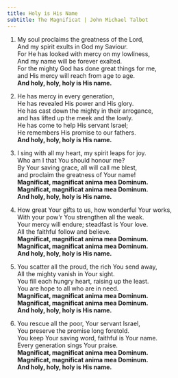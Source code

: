 ```yaml
---
title: Holy is His Name
subtitle: The Magnificat | John Michael Talbot
---
```


1. My soul proclaims the greatness of the Lord,   
  And my spirit exults in God my Saviour.   
  For He has looked with mercy on my lowliness,   
  And my name will be forever exalted.   
  For the mighty God has done great things for me,   
  and His mercy will reach from age to age.   
  **And holy, holy, holy is His name.**

2. He has mercy in every generation,   
  He has revealed His power and His glory.   
  He has cast down the mighty in their arrogance,   
  and has lifted up the meek and the lowly.   
  He has come to help His servant Israel;   
  He remembers His promise to our fathers.   
  **And holy, holy, holy is His name.**

3. I sing with all my heart, my spirit leaps for joy.   
  Who am I that You should honour me?   
  By Your saving grace, all will call me blest,   
  and proclaim the greatness of Your name!   
  **Magnificat, magnificat anima mea Dominum.   
  Magnificat, magnificat anima mea Dominum.   
  And holy, holy, holy is His name.**

4. How great Your gifts to us, how wonderful Your works,   
  With your pow'r You strengthen all the weak.      
  Your mercy will endure; steadfast is Your love.   
  All the faithful follow and believe.   
  **Magnificat, magnificat anima mea Dominum.   
  Magnificat, magnificat anima mea Dominum.   
  And holy, holy, holy is His name.**

5. You scatter all the proud, the rich You send away,   
  All the mighty vanish in Your sight.      
  You fill each hungry heart, raising up the least.   
  You are hope to all who are in need.   
  **Magnificat, magnificat anima mea Dominum.   
  Magnificat, magnificat anima mea Dominum.   
  And holy, holy, holy is His name.**

5. You rescue all the poor, Your servant Israel,   
  You preserve the promise long foretold.      
  You keep Your saving word, faithful is Your name.   
  Every generation sings Your praise.   
  **Magnificat, magnificat anima mea Dominum.   
  Magnificat, magnificat anima mea Dominum.   
  And holy, holy, holy is His name.**

